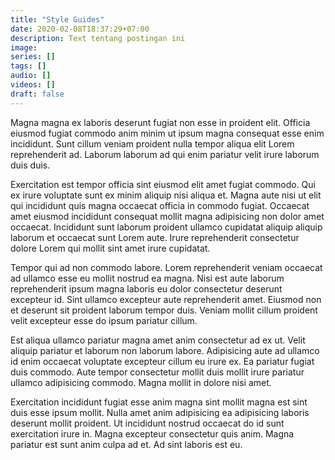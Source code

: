 ```yaml
---
title: "Style Guides"
date: 2020-02-08T18:37:29+07:00
description: Text tentang postingan ini
image: 
series: []
tags: []
audio: []
videos: []
draft: false
---
```


Magna magna ex laboris deserunt fugiat non esse in proident elit. Officia eiusmod fugiat commodo anim minim ut ipsum magna consequat esse enim incididunt. Sunt cillum veniam proident nulla tempor aliqua elit Lorem reprehenderit ad. Laborum laborum ad qui enim pariatur velit irure laborum duis duis.

Exercitation est tempor officia sint eiusmod elit amet fugiat commodo. Qui ex irure voluptate sunt ex minim aliquip nisi aliqua et. Magna aute nisi ut elit qui incididunt quis magna occaecat officia in commodo fugiat. Occaecat amet eiusmod incididunt consequat mollit magna adipisicing non dolor amet occaecat. Incididunt sunt laborum proident ullamco cupidatat aliquip aliquip laborum et occaecat sunt Lorem aute. Irure reprehenderit consectetur dolore Lorem qui mollit sint amet irure cupidatat.

Tempor qui ad non commodo labore. Lorem reprehenderit veniam occaecat ad ullamco esse eu mollit nostrud ea magna. Nisi est aute laborum reprehenderit ipsum magna laboris eu dolor consectetur deserunt excepteur id. Sint ullamco excepteur aute reprehenderit amet. Eiusmod non et deserunt sit proident laborum tempor duis. Veniam mollit cillum proident velit excepteur esse do ipsum pariatur cillum.

Est aliqua ullamco pariatur magna amet anim consectetur ad ex ut. Velit aliquip pariatur et laborum non laborum labore. Adipisicing aute ad ullamco id enim occaecat voluptate excepteur cillum eu irure ex. Ea pariatur fugiat duis commodo. Aute tempor consectetur mollit duis mollit irure pariatur ullamco adipisicing commodo. Magna mollit in dolore nisi amet.

Exercitation incididunt fugiat esse anim magna sint mollit magna est sint duis esse ipsum mollit. Nulla amet anim adipisicing ea adipisicing laboris deserunt mollit proident. Ut incididunt nostrud occaecat do id sunt exercitation irure in. Magna excepteur consectetur quis anim. Magna pariatur est sunt anim culpa ad et. Ad sint laboris est eu.